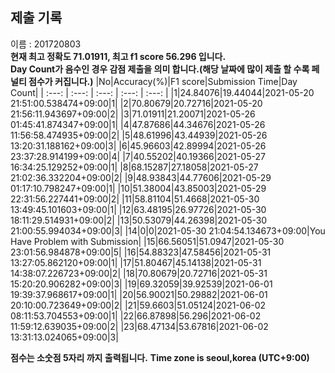 


  
## 제출 기록  
이름 : 201720803  
**현재 최고 정확도 71.01911, 최고 f1 score 56.296 입니다.**  
**Day Count가 음수인 경우 감점 제출을 의미 합니다.(해당 날짜에 많이 제출 할 수록 페널티 점수가 커집니다.)**
|No|Accuracy(%)|F1 score|Submission Time|Day Count|
| :---: | :---: | :---: | :---: | :---: |
|1|24.84076|19.44044|2021-05-20 21:51:00.538474+09:00|1|
|2|70.80679|20.72716|2021-05-20 21:56:11.943697+09:00|2|
|3|71.01911|21.20071|2021-05-26 01:45:41.874347+09:00|1|
|4|47.87686|44.34676|2021-05-26 11:56:58.474935+09:00|2|
|5|48.61996|43.44939|2021-05-26 13:20:31.188162+09:00|3|
|6|45.96603|42.89994|2021-05-26 23:37:28.914199+09:00|4|
|7|40.55202|40.19366|2021-05-27 16:34:25.129252+09:00|1|
|8|68.15287|27.18058|2021-05-27 21:02:36.332204+09:00|2|
|9|48.93843|44.77606|2021-05-29 01:17:10.798247+09:00|1|
|10|51.38004|43.85003|2021-05-29 22:31:56.227441+09:00|2|
|11|58.81104|51.4668|2021-05-30 13:49:45.101603+09:00|1|
|12|63.48195|26.97726|2021-05-30 18:11:29.514931+09:00|2|
|13|50.53079|44.26398|2021-05-30 21:00:55.994034+09:00|3|
|14|0|0|2021-05-30 21:04:54.134673+09:00|You Have Problem with Submission|
|15|66.56051|51.0947|2021-05-30 23:01:56.984878+09:00|5|
|16|54.88323|47.58456|2021-05-31 13:27:05.862120+09:00|1|
|17|51.80467|45.14138|2021-05-31 14:38:07.226723+09:00|2|
|18|70.80679|20.72716|2021-05-31 15:20:20.906282+09:00|3|
|19|69.32059|39.92539|2021-06-01 19:39:37.968617+09:00|1|
|20|56.90021|50.29882|2021-06-01 20:10:00.723649+09:00|2|
|21|59.6603|51.05124|2021-06-02 08:11:53.704553+09:00|1|
|22|66.87898|56.296|2021-06-02 11:59:12.639035+09:00|2|
|23|68.47134|53.67816|2021-06-02 13:31:13.024065+09:00|3|


**점수는 소숫점 5자리 까지 출력됩니다.**
**Time zone is seoul,korea (UTC+9:00)**
